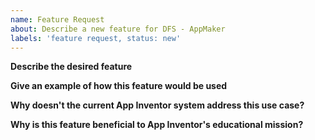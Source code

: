 ```yaml
---
name: Feature Request
about: Describe a new feature for DFS - AppMaker
labels: 'feature request, status: new'
---
```


**Describe the desired feature**

<!--
Describe the feature that you'd like to see implemented for App Inventor. More detail is useful as it allows us to better understand the complexity of the task.
-->

**Give an example of how this feature would be used**

<!--
How would a teacher or student use this feature?
-->

**Why doesn't the current App Inventor system address this use case?**

<!--
Explain why the use case cannot be completed using the features of the current system.
-->

**Why is this feature beneficial to App Inventor's educational mission?**

<!--
Because DFS - AppMaker is aimed at educational use, we prioritize development of features with an educational benefit. Help us understand how your feature request relates to our mission.
-->
